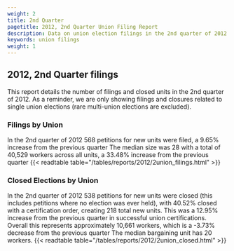 ```yaml
---
weight: 2
title: 2nd Quarter
pagetitle: 2012, 2nd Quarter Union Filing Report
description: Data on union election filings in the 2nd quarter of 2012
keywords: union filings
weight: 1
---
```


## 2012, 2nd Quarter filings

This report details the number of filings and closed units in the 2nd quarter of 2012. As a reminder, we are only showing filings and closures related to single union elections (rare multi-union elections are excluded).

### Filings by Union
In the 2nd quarter of 2012 568 petitions for new units were filed, a 9.65% increase from the previous quarter The median size was 28 with a total of 40,529 workers across all units, a 33.48% increase from the previous quarter
{{< readtable table="/tables/reports/2012/2union_filings.html" >}}

### Closed Elections by Union
In the 2nd quarter of 2012 538 petitions for new units were closed (this includes petitions where no election was ever held), with 40.52% closed with a certification order, creating 218 total new units. This was a 12.95% increase from the previous quarter in successful union certifications. Overall this represents approximately 10,661 workers, which is a -3.73% decrease from the previous quarter The median bargaining unit has 20 workers.
{{< readtable table="/tables/reports/2012/2union_closed.html" >}}
